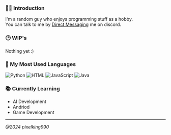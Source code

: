 ### 🐱‍💻 Introduction
<div align="left">
I'm a random guy who enjoys programming stuff as a hobby. <br>
You can talk to me by <a href="https://discord.com/users/1049142390901973032">Direct Messaging</a> me on discord.<br>
</div>

### 🕒 WIP's
Nothing yet :)<br>


### 💎 My Most Used Languages
![Python](https://img.shields.io/badge/python-3670A0?style=for-the-badge&logo=python&logoColor=ffdd54) ![HTML](https://ziadoua.github.io/m3-Markdown-Badges/badges/HTML/html2.svg) ![JavaScript](https://shields.io/badge/JavaScript-F7DF1E?logo=JavaScript&logoColor=000&style=flat-square) ![Java](https://img.shields.io/badge/Java-ED8B00?style=for-the-badge&logo=openjdk&logoColor=white)

### 📚 Currently Learning
- AI Development<br>
- Andriod<br>
- Game Development<br>
----------
_@2024 pixelking990_ 


